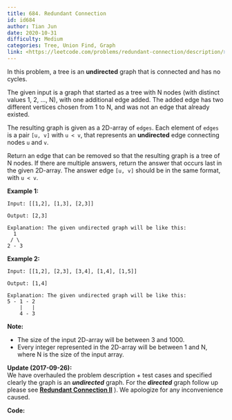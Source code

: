 ```yaml
---
title: 684. Redundant Connection
id: id684
author: Tian Jun
date: 2020-10-31
difficulty: Medium
categories: Tree, Union Find, Graph
link: <https://leetcode.com/problems/redundant-connection/description/>
---
```


In this problem, a tree is an **undirected** graph that is connected and has
no cycles.

The given input is a graph that started as a tree with N nodes (with distinct
values 1, 2, ..., N), with one additional edge added. The added edge has two
different vertices chosen from 1 to N, and was not an edge that already
existed.

The resulting graph is given as a 2D-array of `edges`. Each element of `edges`
is a pair `[u, v]` with `u < v`, that represents an **undirected** edge
connecting nodes `u` and `v`.

Return an edge that can be removed so that the resulting graph is a tree of N
nodes. If there are multiple answers, return the answer that occurs last in
the given 2D-array. The answer edge `[u, v]` should be in the same format,
with `u < v`.

**Example 1:**  
            
	Input: [[1,2], [1,3], [2,3]]    
	Output: [2,3]    
	Explanation: The given undirected graph will be like this:      1     / \    2 - 3    

**Example 2:**  
            
	Input: [[1,2], [2,3], [3,4], [1,4], [1,5]]    
	Output: [1,4]    
	Explanation: The given undirected graph will be like this:    5 - 1 - 2        |   |        4 - 3    

**Note:**  

* The size of the input 2D-array will be between 3 and 1000.
* Every integer represented in the 2D-array will be between 1 and N, where N is the size of the input array.

  

**Update (2017-09-26):**  
We have overhauled the problem description + test cases and specified clearly
the graph is an **_undirected_** graph. For the **_directed_** graph follow up
please see **[Redundant Connection
II](https://leetcode.com/problems/redundant-connection-ii/description/)** ).
We apologize for any inconvenience caused.


**Code:**

